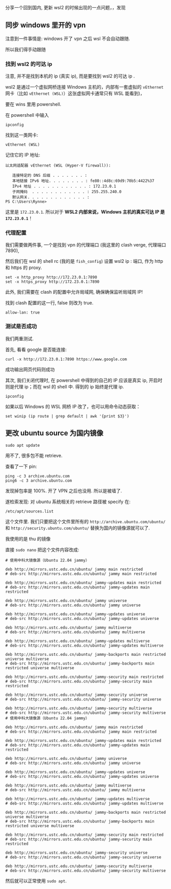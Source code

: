 分享一个回到国内, 更新 wsl2 的时候出现的一点问题，，发现 



## 同步 windows 里开的 vpn

注意到一件事情是:  windows 开了 vpn 之后 wsl 不会自动跟随. 

所以我们得手动跟随



### 找到 wsl2 的可达 ip

注意, 并不是找到本机的 ip (真实 ip), 而是要找到 wsl2 的可达 ip .

wsl2 是通过一个虚拟网桥连接 Windows 主机的，内部有一套虚拟的 `vEthernet` 网卡（比如 `vEthernet (WSL)`）这张虚拟网卡通常只有 WSL 能看到)，

要在 wins 里用 powershell.

在 powershell 中输入 

```shell
ipconfig
```

找到这一类网卡: 

```shell
vEthernet (WSL)
```

记住它的 IP 地址: 

```
以太网适配器 vEthernet (WSL (Hyper-V firewall)):

   连接特定的 DNS 后缀 . . . . . . . :
   本地链接 IPv6 地址. . . . . . . . : fe80::4d8c:69d9:70b5:4422%37
   IPv4 地址 . . . . . . . . . . . . : 172.23.0.1
   子网掩码  . . . . . . . . . . . . : 255.255.240.0
   默认网关. . . . . . . . . . . . . :
PS C:\Users\Rynne>
```

这里是 `172.23.0.1`. 所以对于 **WSL2 内部来说，Windows 主机的真实可达 IP 是 `172.23.0.1`**！



### 代理配置

我们需要做两件事, 一个是找到 vpn 的代理端口 (我这里的 clash verge, 代理端口 7890), 

然后我们在 wsl 的 shell rc (我的是 `fish_config`) 设置 wsl2 ip : 端口, 作为 http 和 https 的 proxy.

```shell
set -x http_proxy http://172.23.0.1:7890
set -x https_proxy http://172.23.0.1:7890
```

此外, 我们需要在 clash 的配置中允许局域网, 确保确保监听局域网 IP! 

找到 clash 配置的这一行, false 则改为 true.

```shell
allow-lan: true
```

### 测试是否成功

我们两重测试.

首先, 看看 google 是否能连接:

```shell
curl -x http://172.23.0.1:7890 https://www.google.com
```

成功输出网页代码则成功



其次, 我们关闭代理时, 在 powershell 中得到的自己的 IP 应该是真实 ip, 开启时则是代理 ip；而在 wsl 的 shell 中. 得到的 ip 始终是代理 ip.

```shell
ipconfig
```



如果以后 Windows 的 WSL 网桥 IP 改了，也可以用命令动态获取：

```shell
set winip (ip route | grep default | awk '{print $3}')
```



## 更改 ubuntu source 为国内镜像

```shell
sudo apt update
```

用不了, 很多包不能 retrieve.

查看了一下 pin:

```shell
ping -c 3 archive.ubuntu.com
ping6 -c 3 archive.ubuntu.com
```

发现掉包率是 100%. 开了 VPN 之后也没用. 所以是被墙了.

遂检索发现: 对 ubuntu 系统相关的 retrieve 路径被 specify 在:

```shell
/etc/apt/sources.list
```

这个文件里. 我们只要把这个文件里所有的 `http://archive.ubuntu.com/ubuntu/` 和 `http://security.ubuntu.com/ubuntu/` 替换为国内的镜像源就可以了.

我使用的是 thu 的镜像



直接 `sudo nano` 把这个文件内容改成:

```list
# 使用中科大镜像源（Ubuntu 22.04 jammy）

deb http://mirrors.ustc.edu.cn/ubuntu/ jammy main restricted
# deb-src http://mirrors.ustc.edu.cn/ubuntu/ jammy main restricted

deb http://mirrors.ustc.edu.cn/ubuntu/ jammy-updates main restricted
# deb-src http://mirrors.ustc.edu.cn/ubuntu/ jammy-updates main restricted

deb http://mirrors.ustc.edu.cn/ubuntu/ jammy universe
# deb-src http://mirrors.ustc.edu.cn/ubuntu/ jammy universe

deb http://mirrors.ustc.edu.cn/ubuntu/ jammy-updates universe
# deb-src http://mirrors.ustc.edu.cn/ubuntu/ jammy-updates universe

deb http://mirrors.ustc.edu.cn/ubuntu/ jammy multiverse
# deb-src http://mirrors.ustc.edu.cn/ubuntu/ jammy multiverse

deb http://mirrors.ustc.edu.cn/ubuntu/ jammy-updates multiverse
# deb-src http://mirrors.ustc.edu.cn/ubuntu/ jammy-updates multiverse

deb http://mirrors.ustc.edu.cn/ubuntu/ jammy-backports main restricted universe multiverse
# deb-src http://mirrors.ustc.edu.cn/ubuntu/ jammy-backports main restricted universe multiverse

deb http://mirrors.ustc.edu.cn/ubuntu/ jammy-security main restricted
# deb-src http://mirrors.ustc.edu.cn/ubuntu/ jammy-security main restricted

deb http://mirrors.ustc.edu.cn/ubuntu/ jammy-security universe
# deb-src http://mirrors.ustc.edu.cn/ubuntu/ jammy-security universe

deb http://mirrors.ustc.edu.cn/ubuntu/ jammy-security multiverse
# deb-src http://mirrors.ustc.edu.cn/ubuntu/ jammy-security multiverse
# 使用中科大镜像源（Ubuntu 22.04 jammy）

deb http://mirrors.ustc.edu.cn/ubuntu/ jammy main restricted
# deb-src http://mirrors.ustc.edu.cn/ubuntu/ jammy main restricted

deb http://mirrors.ustc.edu.cn/ubuntu/ jammy-updates main restricted
# deb-src http://mirrors.ustc.edu.cn/ubuntu/ jammy-updates main restricted

deb http://mirrors.ustc.edu.cn/ubuntu/ jammy universe
# deb-src http://mirrors.ustc.edu.cn/ubuntu/ jammy universe

deb http://mirrors.ustc.edu.cn/ubuntu/ jammy-updates universe
# deb-src http://mirrors.ustc.edu.cn/ubuntu/ jammy-updates universe

deb http://mirrors.ustc.edu.cn/ubuntu/ jammy multiverse
# deb-src http://mirrors.ustc.edu.cn/ubuntu/ jammy multiverse

deb http://mirrors.ustc.edu.cn/ubuntu/ jammy-updates multiverse
# deb-src http://mirrors.ustc.edu.cn/ubuntu/ jammy-updates multiverse

deb http://mirrors.ustc.edu.cn/ubuntu/ jammy-backports main restricted universe multiverse
# deb-src http://mirrors.ustc.edu.cn/ubuntu/ jammy-backports main restricted universe multiverse

deb http://mirrors.ustc.edu.cn/ubuntu/ jammy-security main restricted
# deb-src http://mirrors.ustc.edu.cn/ubuntu/ jammy-security main restricted

deb http://mirrors.ustc.edu.cn/ubuntu/ jammy-security universe
# deb-src http://mirrors.ustc.edu.cn/ubuntu/ jammy-security universe

deb http://mirrors.ustc.edu.cn/ubuntu/ jammy-security multiverse
# deb-src http://mirrors.ustc.edu.cn/ubuntu/ jammy-security multiverse

```

然后就可以正常使用 `sudo apt`.